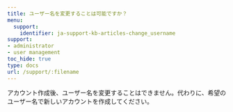 ```yaml
---
title: ユーザー名を変更することは可能ですか？
menu:
  support:
    identifier: ja-support-kb-articles-change_username
support:
- administrator
- user management
toc_hide: true
type: docs
url: /support/:filename
---
```


アカウント作成後、ユーザー名を変更することはできません。代わりに、希望のユーザー名で新しいアカウントを作成してください。